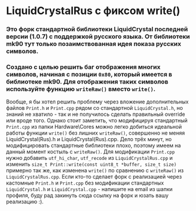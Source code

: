 # LiquidCrystalRus с фиксом write()

### Это форк стандартной библиотеки LiquidCrystal последней версии (1.0.7) с поддержкой русского языка. От библиотеки mk90 тут только позаимствованная идея показа русских символов.

### Создано с целью решить баг отображения многих символов, начиная с позиции `0x80`, который имеется в библиотеке mk90. Для отображения таких символов используйте функцию `writeRaw()` вместо `write()`.

Вообще, я бы хотел решить проблему через вложение дополнительных файлов `Print.h` и `Print.cpp` рядом со стандартной `LiquidCrystal.h`, но знаний не хватило - так и не получилось сделать правильный override или вроде того. Однако стоит заметить, что модифицируя стандартный `Print.cpp` из папки Hardware\Cores можно легко добиться идеальной работы функции `write()` без лишних `writeRaw()`, совершенно не меняя LiquidCrystal(Rus).h и LiquidCrystal(Rus).cpp. Дело трёх минут, но модифицировать стандартные библиотеки плохо, поэтому имеем на данный момент костыль с `writeRaw()`.
Для модификации `Print.cpp` нужно добавить `utf_hi_char`, `utf_recode` из `LiquidCrystalRus.cpp` и изменить `size_t Print::write(const uint8_t *buffer, size_t size)` примерно так же, как изменена `write()` по сравнению с `writeRaw()` из `LiquidCrystalRus.cpp`.
Если кто-то сделает форк с реализацией через кастомные `Print.h` и `Print.cpp` без модификации стандартных `LiquidCrystal.h` и `LiquidCrystal.cpp` - напишите на email из шапки профиля, буду рад закинуть сюда ссылку на форк и юзать вашу реализацию :).
